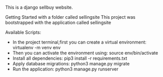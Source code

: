 This is a django sellbuy website.

Getting Started with  a folder called sellingsite
This project was bootstrapped with the application called sellingsite

Available Scripts:

* In the project terminal,first you can create a virtual environment:
              virtualenv -m venv env
* Then you can activate the environment using:
               source env/bin/activate
* Install all dependencies:
               pip3 install -r requirements.txt 
* Apply database migrations:
               python3 manage.py migrate
* Run the application:
               python3 manage.py runserver